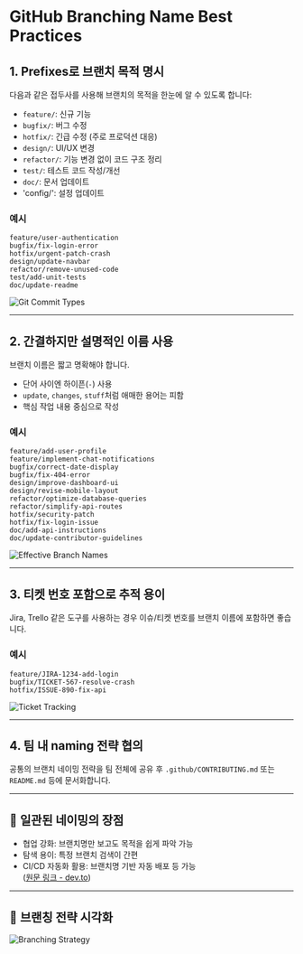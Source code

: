 # GitHub Branching Name Best Practices

## 1. Prefixes로 브랜치 목적 명시
다음과 같은 접두사를 사용해 브랜치의 목적을 한눈에 알 수 있도록 합니다:

- `feature/`: 신규 기능
- `bugfix/`: 버그 수정
- `hotfix/`: 긴급 수정 (주로 프로덕션 대응)
- `design/`: UI/UX 변경
- `refactor/`: 기능 변경 없이 코드 구조 정리
- `test/`: 테스트 코드 작성/개선
- `doc/`: 문서 업데이트
- 'config/': 설정 업데이트

### 예시
```
feature/user-authentication
bugfix/fix-login-error
hotfix/urgent-patch-crash
design/update-navbar
refactor/remove-unused-code
test/add-unit-tests
doc/update-readme
```

![Git Commit Types](./https___dev-to-uploads.s3.amazonaws.com_uploads_articles_68kturf7t2eg7nufsyws.png)

---

## 2. 간결하지만 설명적인 이름 사용
브랜치 이름은 짧고 명확해야 합니다.

- 단어 사이엔 하이픈(`-`) 사용
- `update`, `changes`, `stuff`처럼 애매한 용어는 피함
- 핵심 작업 내용 중심으로 작성

### 예시
```
feature/add-user-profile
feature/implement-chat-notifications
bugfix/correct-date-display
bugfix/fix-404-error
design/improve-dashboard-ui
design/revise-mobile-layout
refactor/optimize-database-queries
refactor/simplify-api-routes
hotfix/security-patch
hotfix/fix-login-issue
doc/add-api-instructions
doc/update-contributor-guidelines
```

![Effective Branch Names](./https___dev-to-uploads.s3.amazonaws.com_uploads_articles_8bzblesluvtrl0y7aefh.png)

---

## 3. 티켓 번호 포함으로 추적 용이
Jira, Trello 같은 도구를 사용하는 경우 이슈/티켓 번호를 브랜치 이름에 포함하면 좋습니다.

### 예시
```
feature/JIRA-1234-add-login
bugfix/TICKET-567-resolve-crash
hotfix/ISSUE-890-fix-api
```

![Ticket Tracking](./https___dev-to-uploads.s3.amazonaws.com_uploads_articles_6imiq5shnrn5lm9rba1p.png)

---

## 4. 팀 내 naming 전략 협의
공통의 브랜치 네이밍 전략을 팀 전체에 공유 후 `.github/CONTRIBUTING.md` 또는 `README.md` 등에 문서화합니다.

---

## 🌟 일관된 네이밍의 장점
- 협업 강화: 브랜치명만 보고도 목적을 쉽게 파악 가능  
- 탐색 용이: 특정 브랜치 검색이 간편  
- CI/CD 자동화 활용: 브랜치명 기반 자동 배포 등 가능  
([원문 링크 - dev.to](https://dev.to/jps27cse/github-branching-name-best-practices-49ei?utm_source=chatgpt.com))

---

## 📘 브랜칭 전략 시각화

![Branching Strategy](./https___dev-to-uploads.s3.amazonaws.com_uploads_articles_keeyuo9xptnc2rh24sss.png)